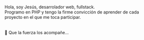 Hola, soy Jesús, desarrolador web, fullstack.<br>
Programo en PHP y tengo la firme convicción de aprender de cada proyecto en el que me toca participar.
<br><br><br>
👋 Que la fuerza los acompañe...
